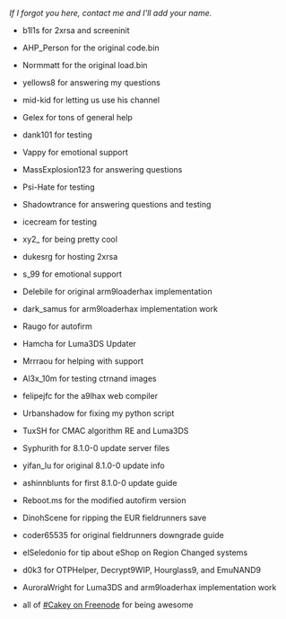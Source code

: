 *If I forgot you here, contact me and I'll add your name.*
+ b1l1s for 2xrsa and screeninit
+ AHP_Person for the original code.bin
+ Normmatt for the original load.bin
+ yellows8 for answering my questions
+ mid-kid for letting us use his channel
+ Gelex for tons of general help
+ dank101 for testing
+ Vappy for emotional support
+ MassExplosion123 for answering questions
+ Psi-Hate for testing
+ Shadowtrance for answering questions and testing
+ icecream for testing
+ xy2_ for being pretty cool
+ dukesrg for hosting 2xrsa
+ s_99 for emotional support
+ Delebile for original arm9loaderhax implementation
+ dark_samus for arm9loaderhax implementation work
+ Raugo for autofirm
+ Hamcha for Luma3DS Updater
+ Mrrraou for helping with support
+ Al3x_10m for testing ctrnand images
+ felipejfc for the a9lhax web compiler
+ Urbanshadow for fixing my python script
+ TuxSH for CMAC algorithm RE and Luma3DS
+ Syphurith for 8.1.0-0 update server files
+ yifan_lu for original 8.1.0-0 update info
+ ashinnblunts for first 8.1.0-0 update guide
+ Reboot.ms for the modified autofirm version
+ DinohScene for ripping the EUR fieldrunners save
+ coder65535 for original fieldrunners downgrade guide
+ elSeledonio for tip about eShop on Region Changed systems
+ d0k3 for OTPHelper, Decrypt9WIP, Hourglass9, and EmuNAND9
+ AuroraWright for Luma3DS and arm9loaderhax implementation work

+ all of [#Cakey on Freenode](http://webchat.freenode.net/?channels=%23Cakey) for being awesome
